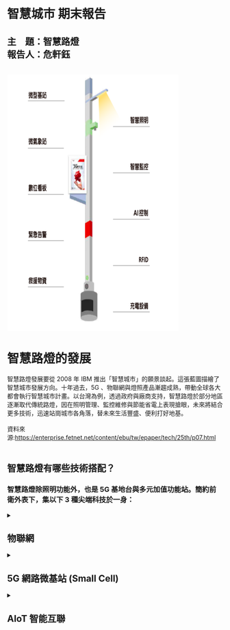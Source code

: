 # 智慧城市 期末報告
## 主　題：智慧路燈<br>報告人：危軒鈺<br>
<br>

<img src="https://github.com/Hsuanyu311/school11302/blob/main/%E6%99%BA%E6%85%A7%E8%B7%AF%E7%87%88%E5%A0%B1%E5%91%8A/image1.png" width="400" height="600">


# 智慧路燈的發展
智慧路燈發展要從 2008 年 IBM 推出「智慧城市」的願景談起。這張藍圖描繪了智慧城市發展方向。十年過去，5G 、物聯網與燈照產品漸趨成熟，帶動全球各大都會執行智慧城市計畫。以台灣為例，透過政府與廠商支持，智慧路燈於部分地區逐漸取代傳統路燈，因在照明管理、監控維修與節能省電上表現搶眼，未來將結合更多技術，迅速站崗城市各角落，替未來生活豐盛、便利打好地基。
<br><br>資料來源:https://enterprise.fetnet.net/content/ebu/tw/epaper/tech/25th/p07.html<br><br>


## 智慧路燈有哪些技術搭配？
### 智慧路燈除照明功能外，也是 5G 基地台與多元加值功能站。簡約前衛外表下，集以下 3 種尖端科技於一身：

<details>
<summary>

## 物聯網

</summary>

### NB-IoT LED 路燈置入感測器、控制器與通訊模組後，可透過物聯網收發指令。在物聯網技術中，尤其以 LPWAN ( Low-Power Wide-Area Network，低功率網域網路) 中的 NB-IoT ( Narrow Band Internet of Things，窄帶物聯網) 傳輸距離遠、覆蓋率廣、穿透力強、資料不易掉包等特色， 最適合擔任智慧路燈的連結平台。

</details>
<details>
<summary>

## 5G 網路微基站 (Small Cell)

</summary>

### 5G 時代來臨，微基站將扮演不可或缺的角色。5G 雖然高速、低延遲，但需要廣設基地台來提升訊號覆蓋率。目前架設在私人建物中的 4G 基地台層引起不少疑慮，若未來將微型基站架在無處不見的智慧路燈上，更能提供安心與便捷的網路服務。

</details>
<details>
<summary>

## AIoT 智能互聯

</summary>

### AIoT 就是人工智慧 (AI) 加上物聯網 (IoT) 的技術。AIoT 智慧路燈透過感測器收集大量數據，經過不斷分析、學習，一方面可依照環境光線自動調節亮度，一方面也可以匯集交通流量、停車資訊，將分析結果與建議提供給市民與相關單位參考。


</details>
